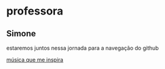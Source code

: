 # professora
## Simone ##

 estaremos juntos nessa jornada para a navegação do 
 github 
 
[música que me inspira](https://www.youtube.com/watch?v=MzeUtaerh1Y)

